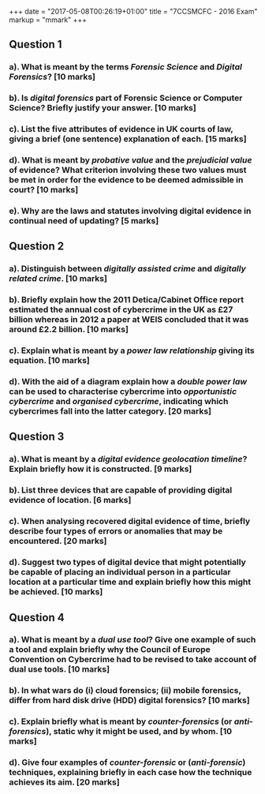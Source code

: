 +++
date = "2017-05-08T00:26:19+01:00"
title = "7CCSMCFC - 2016 Exam"
markup = "mmark"
+++

## Question 1

### a). What is meant by the terms *Forensic Science* and *Digital Forensics*? [10 marks]

### b). Is *digital forensics* part of Forensic Science or Computer Science? Briefly justify your answer. [10 marks]

### c). List the **five** attributes of evidence in UK courts of law, giving a brief (one sentence) explanation of each. [15 marks]

### d). What is meant by *probative value* and the *prejudicial value* of evidence? What criterion involving these two values must be met in order for the evidence to be deemed admissible in court? [10 marks]

### e). Why are the laws and statutes involving digital evidence in continual need of updating? [5 marks]

## Question 2

### a). Distinguish between *digitally assisted crime* and *digitally related crime*. [10 marks]

### b). Briefly explain how the 2011 Detica/Cabinet Office report estimated the annual cost of cybercrime in the UK as £27 billion whereas in 2012 a paper at WEIS concluded that it was around £2.2 billion. [10 marks]

### c). Explain what is meant by a *power law relationship* giving its equation. [10 marks]

### d). With the aid of a diagram explain how a *double power law* can be used to characterise cybercrime into *opportunistic cybercrime* and *organised cybercrime*, indicating which cybercrimes fall into the latter category. [20 marks]

## Question 3

### a). What is meant by a *digital evidence geolocation timeline*? Explain briefly how it is constructed. [9 marks]

### b). List **three** devices that are capable of providing digital evidence of location. [6 marks]

### c). When analysing recovered digital evidence of time, briefly describe **four** types of errors or anomalies that may be encountered. [20 marks]

### d). Suggest **two** types of digital device that might potentially be capable of placing an individual person in a particular location at a particular time and explain briefly how this might be achieved. [10 marks]

## Question 4

### a). What is meant by a *dual use tool*? Give **one** example of such a tool and explain briefly why the Council of Europe Convention on Cybercrime had to be revised to take account of dual use tools. [10 marks]

### b). In what wars do (i) cloud forensics; (ii) mobile forensics, differ from hard disk drive (HDD) digital forensics? [10 marks]

### c). Explain briefly what is meant by *counter-forensics* (or *anti-forensics*), static why it might be used, and by whom. [10 marks]

### d). Give four examples of *counter-forensic* or (*anti-forensic*) techniques, explaining briefly in each case how the technique achieves its aim. [20 marks]
